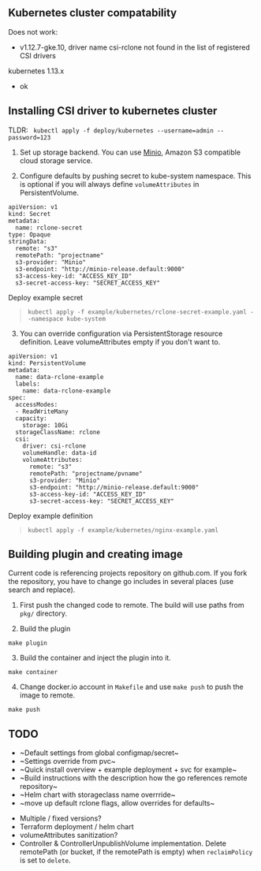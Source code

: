

## Kubernetes cluster compatability
Does not work: 
 - v1.12.7-gke.10, driver name csi-rclone not found in the list of registered CSI drivers

kubernetes 1.13.x
 - ok

## Installing CSI driver to kubernetes cluster
TLDR: ` kubectl apply -f deploy/kubernetes --username=admin --password=123`

1. Set up storage backend. You can use [Minio](https://min.io/), Amazon S3 compatible cloud storage service.

2. Configure defaults by pushing secret to kube-system namespace. This is optional if you will always define `volumeAttributes` in PersistentVolume.

```
apiVersion: v1
kind: Secret
metadata:
  name: rclone-secret
type: Opaque
stringData:
  remote: "s3"
  remotePath: "projectname"
  s3-provider: "Minio"
  s3-endpoint: "http://minio-release.default:9000"
  s3-access-key-id: "ACCESS_KEY_ID"
  s3-secret-access-key: "SECRET_ACCESS_KEY"
```

Deploy example secret
> `kubectl apply -f example/kubernetes/rclone-secret-example.yaml --namespace kube-system`

3. You can override configuration via PersistentStorage resource definition. Leave volumeAttributes empty if you don't want to.

```
apiVersion: v1
kind: PersistentVolume
metadata:
  name: data-rclone-example
  labels:
    name: data-rclone-example
spec:
  accessModes:
  - ReadWriteMany
  capacity:
    storage: 10Gi
  storageClassName: rclone
  csi:
    driver: csi-rclone
    volumeHandle: data-id
    volumeAttributes:
      remote: "s3"
      remotePath: "projectname/pvname"
      s3-provider: "Minio"
      s3-endpoint: "http://minio-release.default:9000"
      s3-access-key-id: "ACCESS_KEY_ID"
      s3-secret-access-key: "SECRET_ACCESS_KEY"
```

Deploy example definition
> `kubectl apply -f example/kubernetes/nginx-example.yaml`


## Building plugin and creating image
Current code is referencing projects repository on github.com. If you fork the repository, you have to change go includes in several places (use search and replace).


1. First push the changed code to remote. The build will use paths from `pkg/` directory.

2. Build the plugin
```
make plugin
```

3. Build the container and inject the plugin into it.
```
make container
```

4. Change docker.io account in `Makefile` and use `make push` to push the image to remote. 
``` 
make push
```

## TODO

+ ~Default settings from global configmap/secret~
+ ~Settings override from pvc~
+ ~Quick install overview + example deployment + svc for example~
+ ~Build instructions with the description how the go references remote repository~
+ ~Helm chart with storageclass name overrride~
+ ~move up default rclone flags, allow overrides for defaults~
- Multiple / fixed versions?
- Terraform deployment / helm chart
- volumeAttributes sanitization?
- Controller & ControllerUnpublishVolume implementation. Delete remotePath (or bucket, if the remotePath is empty) when `reclaimPolicy` is set to `delete`.